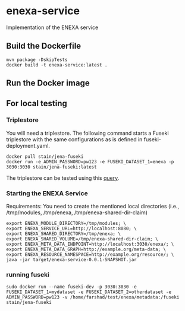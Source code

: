 # enexa-service

Implementation of the ENEXA service



## Build the Dockerfile 

```shell
mvn package -DskipTests
docker build -t enexa-service:latest .
```

## Run the Docker image 




## For local testing

### Triplestore 

You will need a triplestore. 
The following command starts a Fuseki triplestore with the same configurations as is defined in fuseki-deployment.yaml.

```shell
docker pull stain/jena-fuseki
docker run -e ADMIN_PASSWORD=pw123 -e FUSEKI_DATASET_1=enexa -p 3030:3030 stain/jena-fuseki:latest 
```

The triplestore can be tested using this [query](http://localhost:3030/#/dataset/enexa/query?query=PREFIX%20rdf%3A%20%3Chttp%3A%2F%2Fwww.w3.org%2F1999%2F02%2F22-rdf-syntax-ns%23%3E%0APREFIX%20rdfs%3A%20%3Chttp%3A%2F%2Fwww.w3.org%2F2000%2F01%2Frdf-schema%23%3E%0ASELECT%20%2A%20WHERE%20%7B%0A%20%20%3Fsub%20%3Fpred%20%3Fobj%20.%0A%7D%20LIMIT%2010).

### Starting the ENEXA Service

Requirements: You need to create the mentioned local directories (i.e., /tmp/modules, /tmp/enexa, /tmp/enexa-shared-dir-claim)

```shell
export ENEXA_MODULE_DIRECTORY=/tmp/modules; \
export ENEXA_SERVICE_URL=http://localhost:8080; \
export ENEXA_SHARED_DIRECTORY=/tmp/enexa; \
export ENEXA_SHARED_VOLUME=/tmp/enexa-shared-dir-claim; \
export ENEXA_META_DATA_ENDPOINT=http://localhost:3030/enexa/; \
export ENEXA_META_DATA_GRAPH=http://example.org/meta-data; \
export ENEXA_RESOURCE_NAMESPACE=http://example.org/resource/; \
java -jar target/enexa-service-0.0.1-SNAPSHOT.jar 
```

### running fuseki

```shell
sudo docker run --name fuseki-dev -p 3030:3030 -e FUSEKI_DATASET_1=mydataset -e FUSEKI_DATASET_2=otherdataset -e ADMIN_PASSWORD=pw123 -v /home/farshad/test/enexa/metadata:/fuseki stain/jena-fuseki
```


